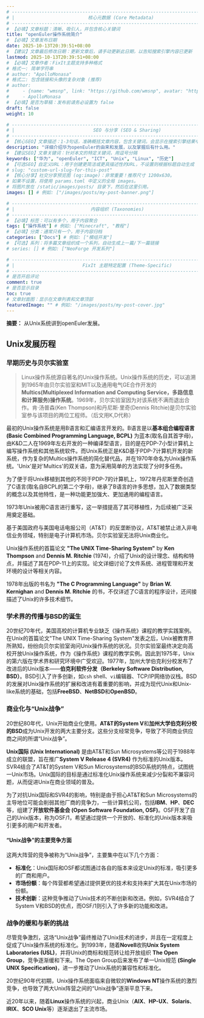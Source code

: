 ```yaml
---
# -------------------------------------------------------------------------------------
# |                           核心元数据 (Core Metadata)                            |
# -------------------------------------------------------------------------------------
# 【必填】文章标题：清晰、吸引人，并包含核心关键词
title: "openEuler操作系统简介"
# 【必填】文章发布日期
date: 2025-10-13T20:39:51+08:00
# 【建议】文章最后修改日期：更新文章后，请手动更新此日期，以告知搜索引擎内容已更新
lastmod: 2025-10-13T20:39:51+08:00
# 【必填】文章作者：FixIt主题支持多种格式
# 格式一: 简单字符串
# author: "ApolloMonasa"
# 格式二: 包含链接和头像的复杂对象 (推荐)
# author:
#     - {name: "wmsnp", link: "https://github.com/wmsnp", avatar: "https://i.ooxx.ooo/i/ZGM0M.jpg"}
#     - ApolloMonasa
# 【必填】是否为草稿：发布前请务必设置为 false
draft: false
weight: 10

# -------------------------------------------------------------------------------------
# |                             SEO 与分享 (SEO & Sharing)                           |
# -------------------------------------------------------------------------------------
# 【核心SEO】文章描述：1-3句话，准确概括文章内容，包含关键词。会显示在搜索引擎结果中。
description: "详细介绍华为openEuler的由来和发展，以及掌握后有什么用。"
# 【建议SEO】文章关键词：针对本文的特定关键词，用逗号分隔
keywords: ["华为", "openEuler", "ICT", "Unix", "Linux", "历史"]
# 【可选SEO】自定义URL：用于创建更简洁或更具描述性的URL，不设置则根据标题自动生成
# slug: "custom-url-slug-for-this-post"
# 【核心分享】社交分享预览图 (og:image)：非常重要！推荐尺寸 1200x630。
# 如果不设置，将使用 params.toml 中定义的全局 images。
# 将图片放在 /static/images/posts/ 目录下，然后在这里引用。
images: [] # 例如: ["/images/posts/my-post-banner.png"]

# -------------------------------------------------------------------------------------
# |                            内容组织 (Taxonomies)                               |
# -------------------------------------------------------------------------------------
# 【必填】标签：可以有多个，用于内容聚合
tags: ["操作系统"] # 例如: ["Minecraft", "教程"]
# 【必填】分类：通常只有一个，用于内容归档
categories: ["Docs"] # 例如: ["模组开发"]
# 【可选】系列：将多篇文章组织成一个系列，自动生成上一篇/下一篇链接
# series: [] # 例如: ["NeoForge 开发系列"]

# -------------------------------------------------------------------------------------
# |                         FixIt 主题特定配置 (Theme-Specific)                     |
# -------------------------------------------------------------------------------------
# 是否开启评论
comment: true
# 是否显示目录
toc: true
# 文章封面图：显示在文章列表和文章顶部
featuredImage: "" # 例如: "/images/posts/my-post-cover.jpg"
---
```


**摘要：** 从Unix系统讲到openEuler发展。

<!--more-->


## Unix发展历程




### 早期历史与贝尔实验室
> Linux操作系统源自著名的Unix操作系统。Unix操作系统的历史，可以追溯到1965年由贝尔实验室和MIT以及通用电气GE合作开发的**Multics(Multiplexed Information and Computing Service，多路信息和计算服务)操作系统**。1969年，贝尔实验室因为对该系统不满而退出合作。肯·汤普森(Ken Thompson)和丹尼斯·里奇(Dennis Ritchie)是贝尔实验室参与该项目的两位工程师。（后文用K,D代称）



最初的Unix操作系统是用B语言和汇编语言开发的。B语言是以**基本组合编程语言(Basic Combined Programming Language, BCPL)** 为蓝本(取名自其首字母)，由K&D二人在1969年左右开发的一种编译型语言，目的是在PDP-7小型计算机上编写操作系统和其他系统软件。而Unix系统正是K&D基于PDP-7计算机开发的新系统，作为复杂的Multics操作系统的简化替代品，并在1970年命名为Unix操作系统。'Unix'是对'Multics'的双关语，意为采用简单的方法实现了分时多任务。

为了便于将Unix移植到其他的不同于PDP-7的计算机上，1972年丹尼斯里奇创造了C语言(取名自BCPL的第二个字母)，继承了B语言的许多思想，加入了数据类型的概念以及其他特性，是一种功能更加强大、更加通用的编程语言。

1973年Unix被用C语言进行重写，这一举措提高了其可移植性，为后续被广泛采用奠定基础。


基于美国政府与美国电话电报公司（AT&T）的反垄断协议，AT&T被禁止进入非电信业务领域，特别是电子计算机市场。贝尔实验室无法将Unix商业化。

Unix操作系统的首篇论文 **"The UNIX Time-Sharing System"** by **Ken Thompson** and **Dennis M. Ritchie** (1974)，介绍了Unix的设计理念、结构和特点，并描述了其在PDP-11上的实现。论文详细讨论了文件系统、进程管理和开发环境的设计等相关内容。

1978年出版的书名为 **"The C Programming Language"** by **Brian W. Kernighan** and **Dennis M. Ritchie** 的书，不仅详述了C语言的程序设计，还间接描述了Unix的许多技术细节。

### 学术界的传播与BSD的诞生

20世纪70年代，美国高校的计算机专业缺乏《操作系统》课程的教学实践案例。在Unix的首篇论文"The UNIX Time-Sharing System"发表之后，Unix被教育界所熟知，纷纷向贝尔实验室询问Unix操作系统的状况。贝尔实验室最终决定向高校开放Unix操作系统，作为《操作系统》课程的教学实例。因此到1975年，Unix的第六版在学术界和研究环境中广受欢迎。1977年，加州大学伯克利分校发布了改进后的Unix版本——**伯克利软件分发（Berkeley Software Distribution, BSD）**。BSD引入了许多创新，如`csh` shell、`vi`编辑器、TCP/IP网络协议栈。BSD的发展对Unix操作系统的扩展和改进有着重要的影响，并成为现代Unix和Unix-like系统的基础，包括**FreeBSD**、**NetBSD**和**OpenBSD**。

### 商业化与“Unix战争”

20世纪80年代，Unix开始商业化使用。**AT&T的System V**和**加州大学伯克利分校的BSD**成为Unix开发的两大主要分支。这些分支经常竞争，导致了不同商业供应商之间的所谓“Unix战争”。

**Unix国际 (Unix International)** 是由AT&T和Sun Microsystems等公司于1988年成立的联盟，旨在推广**System V Release 4 (SVR4)** 作为标准的Unix版本。SVR4结合了AT&T的System V和Sun Microsystems的BSD系统的特点，试图统一Unix市场。Unix国际的目标是通过标准化Unix操作系统来减少分裂和不兼容问题，从而促进Unix在商业领域的普及。

为了对抗Unix国际和SVR4的影响，特别是由于担心AT&T和Sun Microsystems的主导地位可能会削弱其他厂商的竞争力，一些计算机公司，包括**IBM**、**HP**、**DEC**等，组建了**开放软件基金会 (Open Software Foundation, OSF)**。OSF开发了自己的Unix版本，称为OSF/1，希望通过提供一个开放的、标准化的Unix版本来吸引更多的用户和开发者。

#### “Unix战争”的主要竞争方面

这两大阵营的竞争被称为“Unix战争”，主要集中在以下几个方面：

- **标准化**：Unix国际和OSF都试图通过各自的版本来设定Unix的标准，吸引更多的厂商和用户。
- **市场份额**：每个阵营都希望通过提供更优的技术和支持来扩大其在Unix市场的份额。
- **技术创新**：这种竞争推动了Unix技术的不断创新和改进。例如，SVR4结合了System V和BSD的优点，而OSF/1则引入了许多新的功能和改进。

### 战争的缓和与新的挑战

尽管竞争激烈，这场“Unix战争”最终推动了Unix技术的进步，并且在一定程度上促成了Unix操作系统的标准化。到1993年，随着**Novell**收购**Unix System Laboratories (USL)**，并将Unix的商标和规范转让给开放组织 **The Open Group**，竞争逐渐缓和下来。The Open Group后来发布了单一Unix规范 **(Single UNIX Specification)**，进一步推动了Unix系统的兼容性和标准化。

20世纪90年代初期，Unix操作系统面临来自微软的**Windows NT**操作系统的激烈竞争，也导致了两大Unix阵营之间的“Unix战争”逐渐平息下来。

近20年以来，随着**Linux**操作系统的兴起，商业Unix（**AIX**、**HP-UX**、**Solaris**、**IRIX**、**SCO Unix**等）逐渐退出了主流市场。

